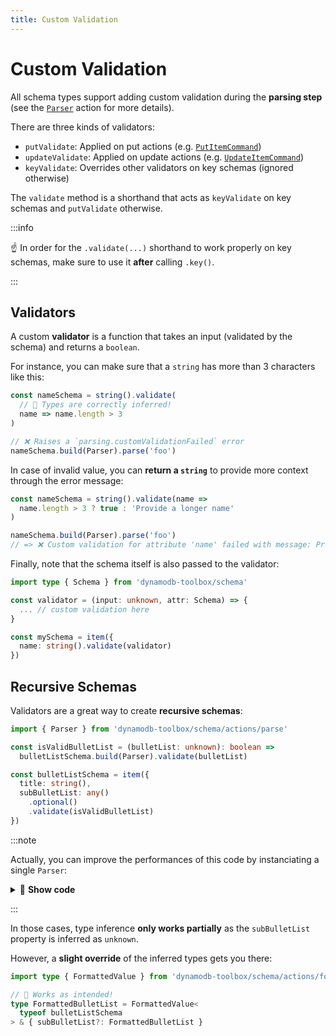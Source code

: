 ```yaml
---
title: Custom Validation
---
```


# Custom Validation

All schema types support adding custom validation during the **parsing step** (see the [`Parser`](../17-actions/1-parse.md) action for more details).

There are three kinds of validators:

- `putValidate`: Applied on put actions (e.g. [`PutItemCommand`](../../3-entities/4-actions/2-put-item/index.md))
- `updateValidate`: Applied on update actions (e.g. [`UpdateItemCommand`](../../3-entities/4-actions/3-update-item/index.md))
- `keyValidate`: Overrides other validators on key schemas (ignored otherwise)

The `validate` method is a shorthand that acts as `keyValidate` on key schemas and `putValidate` otherwise.

:::info

☝️ In order for the `.validate(...)` shorthand to work properly on key schemas, make sure to use it **after** calling `.key()`.

:::

## Validators

A custom **validator** is a function that takes an input (validated by the schema) and returns a `boolean`.

For instance, you can make sure that a `string` has more than 3 characters like this:

```ts
const nameSchema = string().validate(
  // 🙌 Types are correctly inferred!
  name => name.length > 3
)

// ❌ Raises a `parsing.customValidationFailed` error
nameSchema.build(Parser).parse('foo')
```

In case of invalid value, you can **return a `string`** to provide more context through the error message:

```ts
const nameSchema = string().validate(name =>
  name.length > 3 ? true : 'Provide a longer name'
)

nameSchema.build(Parser).parse('foo')
// => ❌ Custom validation for attribute 'name' failed with message: Provide a longer name.
```

Finally, note that the schema itself is also passed to the validator:

```ts
import type { Schema } from 'dynamodb-toolbox/schema'

const validator = (input: unknown, attr: Schema) => {
  ... // custom validation here
}

const mySchema = item({
  name: string().validate(validator)
})
```

## Recursive Schemas

Validators are a great way to create **recursive schemas**:

```ts
import { Parser } from 'dynamodb-toolbox/schema/actions/parse'

const isValidBulletList = (bulletList: unknown): boolean =>
  bulletListSchema.build(Parser).validate(bulletList)

const bulletListSchema = item({
  title: string(),
  subBulletList: any()
    .optional()
    .validate(isValidBulletList)
})
```

:::note

Actually, you can improve the performances of this code by instanciating a single `Parser`:

<details className="details-in-admonition">
<summary>🔎 <b>Show code</b></summary>

```ts
let bulletListParser:
  | Parser<typeof bulletListSchema>
  | undefined

const isValidBulletList = (
  bulletList: unknown
): boolean => {
  if (bulletListParser === undefined) {
    bulletListParser = bulletListSchema.build(Parser)
  }

  return bulletListParser.validate(bulletList)
}

const bulletListSchema = item({
  title: string(),
  subBulletList: any()
    .optional()
    .validate(isValidBulletList)
})
```

</details>

:::

In those cases, type inference **only works partially** as the `subBulletList` property is inferred as `unknown`.

However, a **slight override** of the inferred types gets you there:

```ts
import type { FormattedValue } from 'dynamodb-toolbox/schema/actions/format'

// 🙌 Works as intended!
type FormattedBulletList = FormattedValue<
  typeof bulletListSchema
> & { subBulletList?: FormattedBulletList }
```
